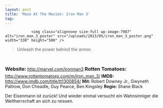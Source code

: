 ```yaml
---
layout: post
title: 'Maze At The Movies: Iron Man 3'
tag: 
---
```



                <img class="alignnone size-full wp-image-7987" alt="iron_man_3_poster" src="/uploads/2013/05/iron_man_3_poster.png" width="338" height="500" />
<blockquote>Unleash the power behind the armor.</blockquote>
<img class="alignnone size-full wp-image-5898" title="movie_review_4stars" alt="" src="/uploads/2010/02/movie_review_4stars.png" width="75" height="15" />
<p><strong style="line-height: 1.714285714; font-size: 1rem;">Website: </strong><a href="http://marvel.com/ironman3"><a href="http://marvel.com/ironman3">http://marvel.com/ironman3</a></a>
<strong style="line-height: 1.714285714; font-size: 1rem;">Rotten Tomatoes: </strong><a href="http://www.rottentomatoes.com/m/iron_man_3/"><a href="http://www.rottentomatoes.com/m/iron_man_3/">http://www.rottentomatoes.com/m/iron_man_3/</a></a>
<strong>IMDB: </strong><a href="http://www.imdb.com/title/tt1300854/"><a href="http://www.imdb.com/title/tt1300854/">http://www.imdb.com/title/tt1300854/</a></a>
<strong>Mit: </strong>Robert Downey Jr., Gwyneth Paltrow, Don Cheadle, Guy Pearce, Ben Kingsley
<strong>Regie: </strong>Shane Black</p>
<p>Der Eisenmann ist zurück! Und wieder einmal versucht ein Wahnsinniger die Weltherrschaft an sich zu reissen.</p>
            
